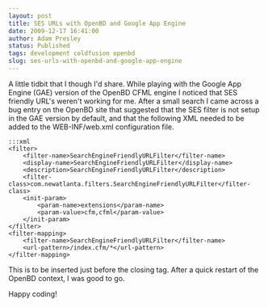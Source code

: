 ```yaml
---
layout: post
title: SES URLs with OpenBD and Google App Engine
date: 2009-12-17 16:41:00
author: Adam Presley
status: Published
tags: development coldfusion openbd
slug: ses-urls-with-openbd-and-google-app-engine
---
```


A little tidbit that I though I'd share. While playing with the Google
App Engine (GAE) version of the OpenBD CFML engine I noticed that SES
friendly URL's weren't working for me. After a small search I came
across a bug entry on the OpenBD site that suggested that the SES filter
is not setup in the GAE version by default, and that the following XML
needed to be added to the WEB-INF/web.xml configuration file.

	:::xml
	<filter>
		<filter-name>SearchEngineFriendlyURLFilter</filter-name>
		<display-name>SearchEngineFriendlyURLFilter</display-name>
		<description>SearchEngineFriendlyURLFilter</description>
		<filter-class>com.newatlanta.filters.SearchEngineFriendlyURLFilter</filter-class>
		<init-param>
			<param-name>extensions</param-name>
			<param-value>cfm,cfml</param-value>
		</init-param>
	</filter>
	<filter-mapping>
		<filter-name>SearchEngineFriendlyURLFilter</filter-name>
		<url-pattern>/index.cfm/*</url-pattern>
	</filter-mapping>

This is to be inserted just before the closing tag. After a quick
restart of the OpenBD context, I was good to go.

Happy coding!
